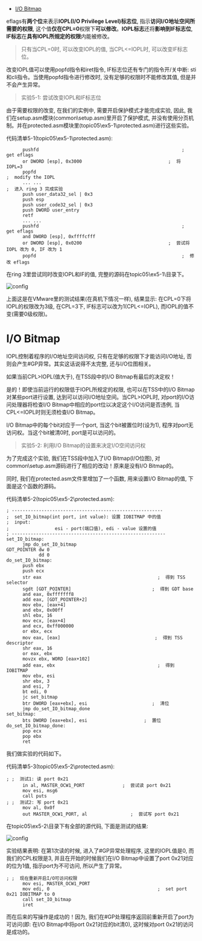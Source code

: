 
<!-- @import "[TOC]" {cmd="toc" depthFrom=1 depthTo=6 orderedList=false} -->

<!-- code_chunk_output -->

* [I/O Bitmap](#io-bitmap)

<!-- /code_chunk_output -->

eflags有**两个位**来表示**IOPL(I/O Privilege Level)标志位**, 指示**访问I/O地址空间所需要的权限**, 这个值**仅在CPL=0**权限下**可以修改**。**IOPL标志**还将**影响到IF标志位**, **IF标志**在**具有IOPL所规定的权限**内能被修改。

>只有当CPL=0时, 可以改变IOPL的值, 当CPL<=IOPL时, 可以改变IF标志位。

改变IOPL值可以使用popfd指令和iret指令, IF标志位还有专门的指令开/关中断: sti和cli指令。当使用popfd指令进行修改时, 没有足够的权限时不能修改其值, 但是并不会产生异常。

>实验5-1: 尝试改变IOPL和IF标志位

由于需要权限的改变, 在我们的实例中, 需要开启保护模式才能完成实验, 因此, 我们在setup.asm模块(common\setup.asm)里开启了保护模式, 并没有使用分页机制。并在protected.asm模块里(topic05\ex5-1\protected.asm)进行这些实验。

代码清单5-1(topic05\ex5-1\protected.asm): 

```assembly
      pushfd                                                     ;  get eflags
      or DWORD [esp], 0x3000                                ;  将 IOPL=3
      popfd
;  modify the IOPL
      ... ...
;  进入 ring 3 完成实验
      push user_data32_sel | 0x3
      push esp
      push user_code32_sel | 0x3
      push DWORD user_entry
      retf
      ... ...
      pushfd                                                     ;  get eflags
      and DWORD [esp], 0xffffcfff
      or DWORD [esp], 0x0200                                ;  尝试将 IOPL 改为 0, IF 改为 1
      popfd                                                      ;  修改 eflags
```

在ring 3里尝试同时改变IOPL和IF的值, 完整的源码在topic05\ex5-1\目录下。

![config](./images/9.png)

上面这是在VMware里的测试结果(在真机下情况一样), 结果显示: 在CPL=0下将IOPL的权限改为3级, 在CPL=3下, IF标志可以改为1(CPL<=IOPL), 而IOPL的值不变(需要0级权限)。

# I/O Bitmap

IOPL控制着程序的I/O地址空间访问权, 只有在足够的权限下才能访问I/O地址, 否则会产生#GP异常。其实这话说得不太完整, 还与I/O位图相关。

如果当前CPL>IOPL(值大于), 在TSS段中的I/O Bitmap有最后的决定权！

是的！即使当前运行的权限低于IOPL所规定的权限, 也可以在TSS中的I/O Bitmap对某些port进行设置, 达到可以访问I/O地址空间。当CPL>IOPL时, 对port的I/O访问处理器将检查I/O Bitmap中相应的port位以决定这个I/O访问是否违例, 当CPL<=IOPL时则无须检查I/O Bitmap。

I/O Bitmap中的每个bit对应于一个port, 当这个bit被置位时(设为1), 程序对port无访问权。当这个bit被清0时, port是可以访问的。

>实验5-2: 利用I/O Bitmap的设置来决定I/O空间访问权

为了完成这个实验, 我们在TSS段中加入了I/O Bitmap(I/O位图), 对common\setup.asm源码进行了相应的改动！原来是没有I/O Bitmap的。

同时, 我们在protected.asm文件里增加了一个函数, 用来设置I/O Bitmap的值, 下面是这个函数的源码。

代码清单5-2(topic05\ex5-2\protected.asm): 

```assembly
; --------------------------------------------------------
;  set_IO_bitmap(int port, int value): 设置 IOBITMAP 中的值
;  input: 
;                 esi - port(端口值), edi - value 设置的值
; ---------------------------------------------------------
set_IO_bitmap: 
      jmp do_set_IO_bitmap
GDT_POINTER dw 0
            dd 0
do_set_IO_bitmap: 
      push ebx
      push ecx
      str eax                                           ;  得到 TSS selector
      sgdt [GDT_POINTER]                              ;  得到 GDT base
      and eax, 0xfffffff8
      add eax, [GDT_POINTER+2]
      mov ebx, [eax+4]
      and ebx, 0x00ff
      shl ebx, 16
      mov ecx, [eax+4]
      and ecx, 0xff000000
      or ebx, ecx
      mov eax, [eax]                                   ;  得到 TSS descriptor
      shr eax, 16
      or eax, ebx
      movzx ebx, WORD [eax+102]
      add eax, ebx                                      ;  得到 IOBITMAP
      mov ebx, esi
      shr ebx, 3
      and esi, 7
      bt edi, 0
      jc set_bitmap
      btr DWORD [eax+ebx], esi                        ;  清位
      jmp do_set_IO_bitmap_done
set_bitmap: 
      bts DWORD [eax+ebx], esi                     ;  置位
do_set_IO_bitmap_done: 
      pop ecx
      pop ebx
      ret
```

我们做实验的代码如下。

代码清单5-3(topic05\ex5-2\protected.asm): 

```assembly
; ;  测试1: 读 port 0x21
      in al, MASTER_OCW1_PORT              ;  尝试读 port 0x21
      mov esi, msg6
      call puts
; ;  测试2: 写 port 0x21
      mov al, 0x0f
      out MASTER_OCW1_PORT, al                ;  尝试写 port 0x21
```

在topic05\ex5-2\目录下有全部的源代码, 下面是测试的结果: 

![config](./images/10.png)

实验结果表明: 在第1次读的时候, 进入了#GP异常处理程序, 这里的IOPL值是0, 而我们的CPL权限是3, 并且在开始的时候我们在I/O Bitmap中设置了port 0x21对应的位为1值, 指示port为不可访问, 所以产生了异常。

```assembly
; ;  现在重新开启I/O可访问权限
      mov esi, MASTER_OCW1_PORT
      mov edi, 0                                        ;  set port 0x21 IOBITMAP to 0
      call set_IO_bitmap
      iret
```

而在后来的写操作是成功的！因为, 我们在#GP处理程序返回前重新开启了port为可访问(即: 在I/O Bitmap中将port 0x21对应的bit清0), 这时候对port 0x21的访问是成功的。